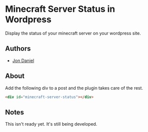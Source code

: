 Minecraft Server Status in Wordpress
======================================

Display the status of your minecraft server on your wordpress site.

Authors
-------
* [Jon Daniel](https://github.com/binarycleric)

About
------
Add the following div to a post and the plugin takes care of the rest. 

```html
<div id="minecraft-server-status"></div>
```

Notes
------
This isn't ready yet. It's still being developed.
